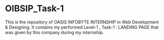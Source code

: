 # OIBSIP_Task-1
This is the repository of OASIS INFOBYTE INTERNSHIP in Web Development & Designing. It contains my performed Level-1 , Task-1 : LANDING PAGE that was given by this company during my internship. 
